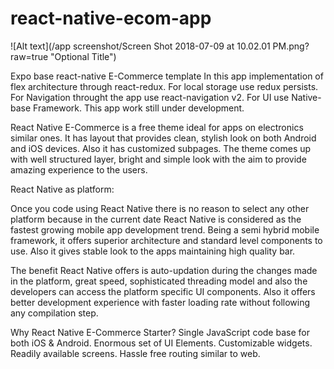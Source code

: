 # react-native-ecom-app


![Alt text](/app screenshot/Screen Shot 2018-07-09 at 10.02.01 PM.png?raw=true "Optional Title")

Expo base react-native E-Commerce template
In this app implementation of flex architecture through react-redux.
For local storage use redux persists.
For Navigation throught the app use  react-navigation v2.
For UI use Native-base Framework.
This app work still under development.


React Native E-Commerce is a free theme ideal for apps on  electronics similar ones. 
It has layout that provides clean, stylish look on both Android and iOS devices. Also it has customized subpages. 
The theme comes up with well structured layer, bright and simple look with the aim to provide amazing experience to the users.

React Native as platform:

Once you code using React Native there is no reason to select any other platform because in the current date React Native is considered as the fastest growing mobile app development trend. Being a semi hybrid mobile framework, it offers superior architecture and standard level components to use. Also it gives stable look to the apps maintaining high quality bar.

The benefit React Native offers is auto-updation during the changes made in the platform, great speed, sophisticated threading model and also the developers can access the platform specific UI components. Also it offers better development experience with faster loading rate without following any compilation step.

Why React Native E-Commerce Starter?
Single JavaScript code base for both iOS & Android.
Enormous set of UI Elements.
Customizable widgets.
Readily available screens.
Hassle free routing similar to web.

